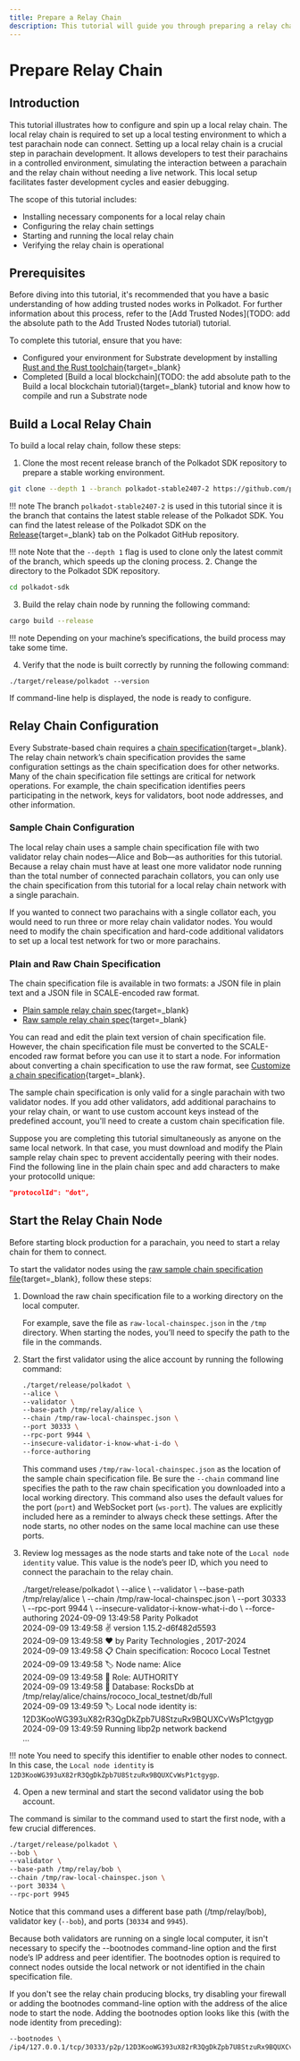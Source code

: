```yaml
---
title: Prepare a Relay Chain
description: This tutorial will guide you through preparing a relay chain so that you can connect a test parachain node to it for local testing.
---
```


# Prepare Relay Chain

## Introduction

This tutorial illustrates how to configure and spin up a local relay chain. The local relay chain is required to set up a local testing environment to which a test parachain node can connect. Setting up a local relay chain is a crucial step in parachain development. It allows developers to test their parachains in a controlled environment, simulating the interaction between a parachain and the relay chain without needing a live network. This local setup facilitates faster development cycles and easier debugging.

The scope of this tutorial includes:

- Installing necessary components for a local relay chain
- Configuring the relay chain settings
- Starting and running the local relay chain
- Verifying the relay chain is operational

## Prerequisites

Before diving into this tutorial, it's recommended that you have a basic understanding of how adding trusted nodes works in Polkadot. For further information about this process, refer to the [Add Trusted Nodes](TODO: add the absolute path to the Add Trusted Nodes tutorial) tutorial.

To complete this tutorial, ensure that you have:

- Configured your environment for Substrate development by installing [Rust and the Rust toolchain](https://docs.substrate.io/install/){target=\_blank}
- Completed [Build a local blockchain](TODO: the add absolute path to the Build a local blockchain tutorial){target=\_blank} tutorial and know how to compile and run a Substrate node

## Build a Local Relay Chain

To build a local relay chain, follow these steps:

1. Clone the most recent release branch of the Polkadot SDK repository to prepare a stable working environment.

```bash
git clone --depth 1 --branch polkadot-stable2407-2 https://github.com/paritytech/polkadot-sdk.git
```

!!! note
    The branch `polkadot-stable2407-2` is used in this tutorial since it is the branch that contains the latest stable release of the Polkadot SDK. You can find the latest release of the Polkadot SDK on the [Release](https://github.com/paritytech/polkadot/releases){target=\_blank} tab on the Polkadot GitHub repository.


!!! note
    Note that the `--depth 1` flag is used to clone only the latest commit of the branch, which speeds up the cloning process.
2. Change the directory to the Polkadot SDK repository.

```bash
cd polkadot-sdk
```

3. Build the relay chain node by running the following command:

```bash
cargo build --release
```

!!! note
    Depending on your machine’s specifications, the build process may take some time.

4. Verify that the node is built correctly by running the following command:

```
./target/release/polkadot --version
```

If command-line help is displayed, the node is ready to configure.

## Relay Chain Configuration

Every Substrate-based chain requires a [chain specification](https://docs.substrate.io/build/chain-spec/){target=\_blank}. The relay chain network’s chain specification provides the same configuration settings as the chain specification does for other networks. Many of the chain specification file settings are critical for network operations. For example, the chain specification identifies peers participating in the network, keys for validators, boot node addresses, and other information.

### Sample Chain Configuration

The local relay chain uses a sample chain specification file with two validator relay chain nodes—Alice and Bob—as authorities for this tutorial. Because a relay chain must have at least one more validator node running than the total number of connected parachain collators, you can only use the chain specification from this tutorial for a local relay chain network with a single parachain.

If you wanted to connect two parachains with a single collator each, you would need to run three or more relay chain validator nodes. You would need to modify the chain specification and hard-code additional validators to set up a local test network for two or more parachains.

### Plain and Raw Chain Specification

The chain specification file is available in two formats: a JSON file in plain text and a JSON file in SCALE-encoded raw format.

- [Plain sample relay chain spec](https://docs.substrate.io/assets/tutorials/relay-chain-specs/plain-local-chainspec.json/){target=\_blank}
- [Raw sample relay chain spec](https://docs.substrate.io/assets/tutorials/relay-chain-specs/raw-local-chainspec.json/){target=\_blank}

You can read and edit the plain text version of chain specification file. However, the chain specification file must be converted to the SCALE-encoded raw format before you can use it to start a node. For information about converting a chain specification to use the raw format, see [Customize a chain specification](https://docs.substrate.io/reference/how-to-guides/basics/customize-a-chain-specification/){target=\_blank}.

The sample chain specification is only valid for a single parachain with two validator nodes. If you add other validators, add additional parachains to your relay chain, or want to use custom account keys instead of the predefined account, you'll need to create a custom chain specification file.

Suppose you are completing this tutorial simultaneously as anyone on the same local network. In that case, you must download and modify the Plain sample relay chain spec to prevent accidentally peering with their nodes. Find the following line in the plain chain spec and add characters to make your protocolId unique:

```json
"protocolId": "dot",
```
## Start the Relay Chain Node

Before starting block production for a parachain, you need to start a relay chain for them to connect.

To start the validator nodes using the [raw sample chain specification file](https://docs.substrate.io/assets/tutorials/relay-chain-specs/raw-local-chainspec.json/){target=\_blank}, follow these steps:

1. Download the raw chain specification file to a working directory on the local computer.

    For example, save the file as `raw-local-chainspec.json` in the `/tmp` directory. When starting the nodes, you’ll need to specify the path to the file in the commands.

2. Start the first validator using the alice account by running the following command:

      ```bash
      ./target/release/polkadot \
      --alice \
      --validator \
      --base-path /tmp/relay/alice \
      --chain /tmp/raw-local-chainspec.json \
      --port 30333 \
      --rpc-port 9944 \
      --insecure-validator-i-know-what-i-do \
      --force-authoring
      ```

    This command uses `/tmp/raw-local-chainspec.json` as the location of the sample chain specification file. Be sure the `--chain` command line specifies the path to the raw chain specification you downloaded into a local working directory. This command also uses the default values for the port (`port`) and WebSocket port (`ws-port`). The values are explicitly included here as a reminder to always check these settings. After the node starts, no other nodes on the same local machine can use these ports.

3. Review log messages as the node starts and take note of the `Local node identity` value. This value is the node’s peer ID, which you need to connect the parachain to the relay chain.

      <div id="termynal" data-termynal>
          <span data-ty="input"><span class="file-path"></span>./target/release/polkadot \
      --alice \
      --validator \
      --base-path /tmp/relay/alice \
      --chain /tmp/raw-local-chainspec.json \
      --port 30333 \
      --rpc-port 9944 \
      --insecure-validator-i-know-what-i-do \
      --force-authoring 
          </span>
         <span>2024-09-09 13:49:58 Parity Polkadot</span>
          <br>
         <span>2024-09-09 13:49:58 ✌️  version 1.15.2-d6f482d5593</span>
          <br>
         <span>2024-09-09 13:49:58 ❤️  by Parity Technologies <admin@parity.io>, 2017-2024</span>
         <br>
         <span>2024-09-09 13:49:58 📋 Chain specification: Rococo Local Testnet</span>
         <br>
         <span>2024-09-09 13:49:58 🏷  Node name: Alice</span>
         <br>
         <span>2024-09-09 13:49:58 👤 Role: AUTHORITY</span>
         <br>
         <span>2024-09-09 13:49:58 💾 Database: RocksDb at /tmp/relay/alice/chains/rococo_local_testnet/db/full<span>
         <br>
         <span>2024-09-09 13:49:59 🏷  Local node identity is: 12D3KooWG393uX82rR3QgDkZpb7U8StzuRx9BQUXCvWsP1ctgygp</span>
         <br>
         <span>2024-09-09 13:49:59 Running libp2p network backend</span>
         <br>
         <span>...</span>
      </div>

!!! note
    You need to specify this identifier to enable other nodes to connect. In this case, the `Local node identity` is `12D3KooWG393uX82rR3QgDkZpb7U8StzuRx9BQUXCvWsP1ctgygp`.


4. Open a new terminal and start the second validator using the bob account.

The command is similar to the command used to start the first node, with a few crucial differences. 

```bash
./target/release/polkadot \
--bob \
--validator \
--base-path /tmp/relay/bob \
--chain /tmp/raw-local-chainspec.json \
--port 30334 \
--rpc-port 9945
```

Notice that this command uses a different base path (/tmp/relay/bob), validator key (`--bob`), and ports (`30334` and `9945`).

Because both validators are running on a single local computer, it isn't necessary to specify the --bootnodes command-line option and the first node’s IP address and peer identifier. The bootnodes option is required to connect nodes outside the local network or not identified in the chain specification file.

If you don't see the relay chain producing blocks, try disabling your firewall or adding the bootnodes command-line option with the address of the alice node to start the node. Adding the bootnodes option looks like this (with the node identity from preceding): 

```bash
--bootnodes \
/ip4/127.0.0.1/tcp/30333/p2p/12D3KooWG393uX82rR3QgDkZpb7U8StzuRx9BQUXCvWsP1ctgygp
```
